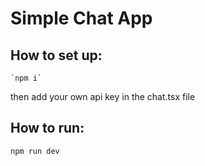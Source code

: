 # Simple Chat App

## How to set up:
```
`npm i`
```
then add your own api key in the chat.tsx file

## How to run:
```
npm run dev
```
